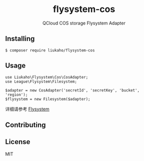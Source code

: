 <h1 align="center"> flysystem-cos </h1>

<p align="center"> QCloud COS storage Flysystem Adapter</p>


## Installing

```shell
$ composer require liukaho/flysystem-cos
```

## Usage
```
use Liukaho\Flysystem\Cos\CosAdapter;
use League\Flysystem\Filesystem;

$adapter = new CosAdapter('secretId', 'secretKey', 'bucket', 'region');
$flysystem = new Filesystem($adapter);
```
详细请参考 [Flysystem](http://flysystem.thephpleague.com/docs/)

## Contributing

## License

MIT